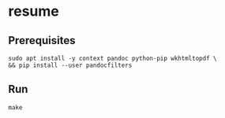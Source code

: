 # resume

## Prerequisites

    sudo apt install -y context pandoc python-pip wkhtmltopdf \
    && pip install --user pandocfilters

## Run

    make